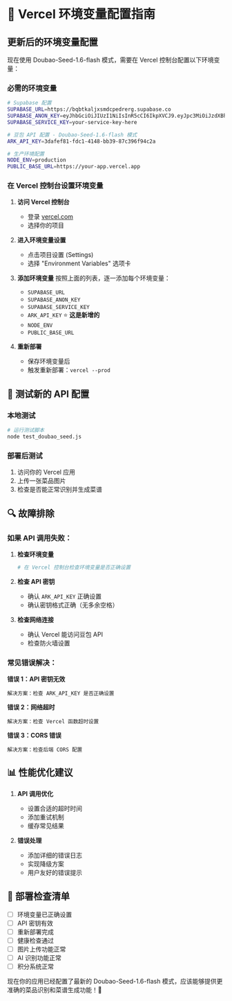 # 🔧 Vercel 环境变量配置指南

## 更新后的环境变量配置

现在使用 Doubao-Seed-1.6-flash 模式，需要在 Vercel 控制台配置以下环境变量：

### 必需的环境变量

```bash
# Supabase 配置
SUPABASE_URL=https://bqbtkaljxsmdcpedrerg.supabase.co
SUPABASE_ANON_KEY=eyJhbGciOiJIUzI1NiIsInR5cCI6IkpXVCJ9.eyJpc3MiOiJzdXBhYmFzZSIsInJlZiI6ImJxYnRrYWxqeHNtZGNwZWRyZXJnIiwicm9sZSI6ImFub24iLCJpYXQiOjE3NTg0NDg0NDUsImV4cCI6MjA3NDAyNDQ0NX0._XIcJcSg_00b_iOs90QM5GNaKAg5_LEHGDrexDTFcMQ
SUPABASE_SERVICE_KEY=your-service-key-here

# 豆包 API 配置 - Doubao-Seed-1.6-flash 模式
ARK_API_KEY=3dafef81-fdc1-4148-bb39-87c396f94c2a

# 生产环境配置
NODE_ENV=production
PUBLIC_BASE_URL=https://your-app.vercel.app
```

### 在 Vercel 控制台设置环境变量

1. **访问 Vercel 控制台**
   - 登录 [vercel.com](https://vercel.com)
   - 选择你的项目

2. **进入环境变量设置**
   - 点击项目设置 (Settings)
   - 选择 "Environment Variables" 选项卡

3. **添加环境变量**
   按照上面的列表，逐一添加每个环境变量：
   - `SUPABASE_URL`
   - `SUPABASE_ANON_KEY`
   - `SUPABASE_SERVICE_KEY`
   - `ARK_API_KEY` ⭐ **这是新增的**
   - `NODE_ENV`
   - `PUBLIC_BASE_URL`

4. **重新部署**
   - 保存环境变量后
   - 触发重新部署：`vercel --prod`

## 🧪 测试新的 API 配置

### 本地测试
```bash
# 运行测试脚本
node test_doubao_seed.js
```

### 部署后测试
1. 访问你的 Vercel 应用
2. 上传一张菜品图片
3. 检查是否能正常识别并生成菜谱

## 🔍 故障排除

### 如果 API 调用失败：

1. **检查环境变量**
   ```bash
   # 在 Vercel 控制台检查环境变量是否正确设置
   ```

2. **检查 API 密钥**
   - 确认 `ARK_API_KEY` 正确设置
   - 确认密钥格式正确（无多余空格）

3. **检查网络连接**
   - 确认 Vercel 能访问豆包 API
   - 检查防火墙设置

### 常见错误解决：

**错误 1：API 密钥无效**
```
解决方案：检查 ARK_API_KEY 是否正确设置
```

**错误 2：网络超时**
```
解决方案：检查 Vercel 函数超时设置
```

**错误 3：CORS 错误**
```
解决方案：检查后端 CORS 配置
```

## 📊 性能优化建议

1. **API 调用优化**
   - 设置合适的超时时间
   - 添加重试机制
   - 缓存常见结果

2. **错误处理**
   - 添加详细的错误日志
   - 实现降级方案
   - 用户友好的错误提示

## 🎯 部署检查清单

- [ ] 环境变量已正确设置
- [ ] API 密钥有效
- [ ] 重新部署完成
- [ ] 健康检查通过
- [ ] 图片上传功能正常
- [ ] AI 识别功能正常
- [ ] 积分系统正常

现在你的应用已经配置了最新的 Doubao-Seed-1.6-flash 模式，应该能够提供更准确的菜品识别和菜谱生成功能！🎉
